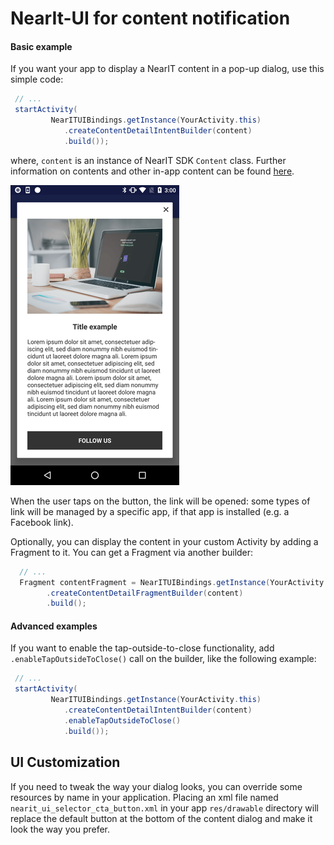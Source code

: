 # NearIt-UI for content notification
#### Basic example
If you want your app to display a NearIT content in a pop-up dialog, use this simple code:

```java
 // ...
 startActivity(
         NearITUIBindings.getInstance(YourActivity.this)
            .createContentDetailIntentBuilder(content)
            .build());
```

where, `content` is an instance of NearIT SDK `Content` class. Further information on contents and other in-app content can be found [here](http://nearit-android.readthedocs.io/en/latest/in-app-content/).

![NearIT-UI content dialog](content.png)

When the user taps on the button, the link will be opened: some types of link will be managed by a specific app, if that app is installed (e.g. a Facebook link).

Optionally, you can display the content in your custom Activity by adding a Fragment to it. You can get a Fragment via another builder:

```java
  // ...
  Fragment contentFragment = NearITUIBindings.getInstance(YourActivity.this)
        .createContentDetailFragmentBuilder(content)
        .build();
```

#### Advanced examples
If you want to enable the tap-outside-to-close functionality, add `.enableTapOutsideToClose()` call on the builder, like the following example:
```java
 // ...
 startActivity(
         NearITUIBindings.getInstance(YourActivity.this)
            .createContentDetailIntentBuilder(content)
            .enableTapOutsideToClose()
            .build());
```

## UI Customization
If you need to tweak the way your dialog looks, you can override some resources by name in your application.
Placing an xml file named `nearit_ui_selector_cta_button.xml` in your app `res/drawable` directory will replace the default button at the bottom of the content dialog and make it look the way you prefer. 